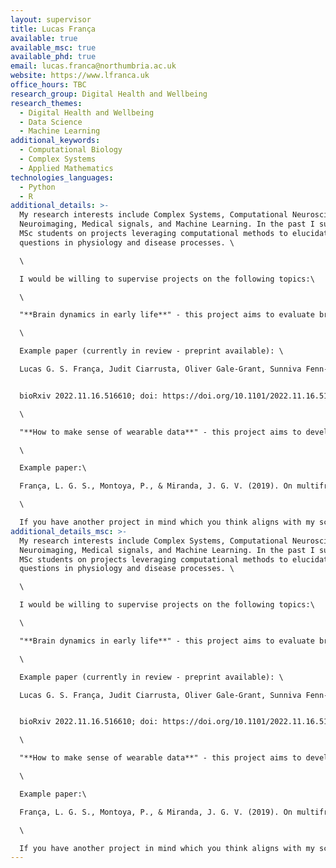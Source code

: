 ```yaml
---
layout: supervisor
title: Lucas França
available: true
available_msc: true
available_phd: true
email: lucas.franca@northumbria.ac.uk
website: https://www.lfranca.uk
office_hours: TBC
research_group: Digital Health and Wellbeing
research_themes:
  - Digital Health and Wellbeing
  - Data Science
  - Machine Learning
additional_keywords:
  - Computational Biology
  - Complex Systems
  - Applied Mathematics
technologies_languages:
  - Python
  - R
additional_details: >-
  My research interests include Complex Systems, Computational Neuroscience,
  Neuroimaging, Medical signals, and Machine Learning. In the past I supervised
  MSc students on projects leveraging computational methods to elucidate
  questions in physiology and disease processes. \

  \

  I would be willing to supervise projects on the following topics:\

  \

  "**Brain dynamics in early life**" - this project aims to evaluate brain signals EEG/fMRI obtained from newly-borns to model changes in connectivity on the neonatal brain. This will involve applying mathematical and computational methods to the EEG/fMRI signals. You will be expected to use a series of signal processing libraries in Python such as scipy.\

  \

  Example paper (currently in review - preprint available): \

  Lucas G. S. França, Judit Ciarrusta, Oliver Gale-Grant, Sunniva Fenn-Moltu, SeanFitzgibbon, Andrew Chew, Shona Falconer, Ralica Dimitrova, Lucilio Cordero-Grande, Anthony N Price, Emer Hughes, Jonathan O’Muircheartaigh, Eugene Duff, Jetro JTuulari, Gustavo Deco, Serena J Counsell, Joseph V Hajnal, Chiara Nosarti, TomokiArichi, A David Edwards, Grainne McAlonan, Dafnis Batalle


  bioRxiv 2022.11.16.516610; doi: https://doi.org/10.1101/2022.11.16.516610\

  \

  "**How to make sense of wearable data**" - this project aims to develop tools and protocols to analyse signals obtained by actigraphy devices (e.g., fitbit). Previous research has shown that activity levels are related to a series of health conditions. The goal is to apply mathematical and computational methods to extract information from these signals and model disease processes in a series of conditions ranging from mental health conditions to Parkinson's disease.\

  \

  Example paper:\

  França, L. G. S., Montoya, P., & Miranda, J. G. V. (2019). On multifractals: a non-linear study of actigraphy data. *Physica A: Statistical Mechanics and its Applications*, *514*, 612-619. https://www.sciencedirect.com/science/article/pii/S037843711831255X\

  \

  If you have another project in mind which you think aligns with my scholarly themes, I would be happy to discuss it. Please do get in touch via e-mail.
additional_details_msc: >-
  My research interests include Complex Systems, Computational Neuroscience,
  Neuroimaging, Medical signals, and Machine Learning. In the past I supervised
  MSc students on projects leveraging computational methods to elucidate
  questions in physiology and disease processes. \

  \

  I would be willing to supervise projects on the following topics:\

  \

  "**Brain dynamics in early life**" - this project aims to evaluate brain signals EEG/fMRI obtained from newly-borns to model changes in connectivity on the neonatal brain. This will involve applying mathematical and computational methods to the EEG/fMRI signals. You will be expected to use a series of signal processing libraries in Python such as scipy.\

  \

  Example paper (currently in review - preprint available): \

  Lucas G. S. França, Judit Ciarrusta, Oliver Gale-Grant, Sunniva Fenn-Moltu, SeanFitzgibbon, Andrew Chew, Shona Falconer, Ralica Dimitrova, Lucilio Cordero-Grande, Anthony N Price, Emer Hughes, Jonathan O’Muircheartaigh, Eugene Duff, Jetro JTuulari, Gustavo Deco, Serena J Counsell, Joseph V Hajnal, Chiara Nosarti, TomokiArichi, A David Edwards, Grainne McAlonan, Dafnis Batalle


  bioRxiv 2022.11.16.516610; doi: https://doi.org/10.1101/2022.11.16.516610\

  \

  "**How to make sense of wearable data**" - this project aims to develop tools and protocols to analyse signals obtained by actigraphy devices (e.g., fitbit). Previous research has shown that activity levels are related to a series of health conditions. The goal is to apply mathematical and computational methods to extract information from these signals and model disease processes in a series of conditions ranging from mental health conditions to Parkinson's disease.\

  \

  Example paper:\

  França, L. G. S., Montoya, P., & Miranda, J. G. V. (2019). On multifractals: a non-linear study of actigraphy data. *Physica A: Statistical Mechanics and its Applications*, *514*, 612-619. https://www.sciencedirect.com/science/article/pii/S037843711831255X\

  \

  If you have another project in mind which you think aligns with my scholarly themes, I would be happy to discuss it. Please do get in touch via e-mail.
---
```

